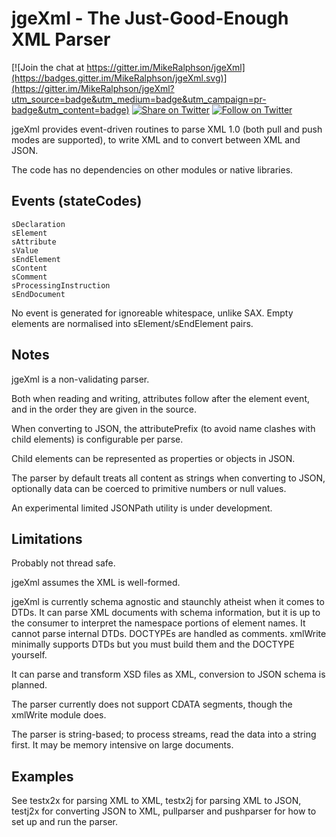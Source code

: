 # jgeXml - The Just-Good-Enough XML Parser

[![Join the chat at https://gitter.im/MikeRalphson/jgeXml](https://badges.gitter.im/MikeRalphson/jgeXml.svg)](https://gitter.im/MikeRalphson/jgeXml?utm_source=badge&utm_medium=badge&utm_campaign=pr-badge&utm_content=badge)
[![Share on Twitter][twitter-image]][twitter-link]
[![Follow on Twitter][twitterFollow-image]][twitterFollow-link]

jgeXml provides event-driven routines to parse XML 1.0 (both pull and push modes are supported), to write XML and to convert between XML and JSON.

The code has no dependencies on other modules or native libraries.

## Events (stateCodes)

```
sDeclaration
sElement
sAttribute
sValue
sEndElement
sContent
sComment
sProcessingInstruction
sEndDocument
```

No event is generated for ignoreable whitespace, unlike SAX. Empty elements are normalised into sElement/sEndElement pairs.

## Notes

jgeXml is a non-validating parser.

Both when reading and writing, attributes follow after the element event, and in the order they are given in the source.

When converting to JSON, the attributePrefix (to avoid name clashes with child elements) is configurable per parse.

Child elements can be represented as properties or objects in JSON.

The parser by default treats all content as strings when converting to JSON, optionally data can be coerced
to primitive numbers or null values.

An experimental limited JSONPath utility is under development.

## Limitations

Probably not thread safe.

jgeXml assumes the XML is well-formed.

jgeXml is currently schema agnostic and staunchly atheist when it comes to DTDs. It can parse XML documents with schema information, but it is up to the
consumer to interpret the namespace portions of element names. It cannot parse internal DTDs. DOCTYPEs are handled as comments.
xmlWrite minimally supports DTDs but you must build them and the DOCTYPE yourself.

It can parse and transform XSD files as XML, conversion to JSON schema is planned.

The parser currently does not support CDATA segments, though the xmlWrite module does.

The parser is string-based; to process streams, read the data into a string first. It may be memory intensive on large documents.

## Examples

See testx2x for parsing XML to XML, testx2j for parsing XML to JSON, testj2x for converting JSON to XML,
pullparser and pushparser for how to set up and run the parser.

[twitter-image]: https://img.shields.io/twitter/url/http/PermittedSoc.svg?style=social
[twitter-link]: https://twitter.com/share?source=tweetbutton&text=jgeXml%20parser&url=https%3A%2F%2Fgithub.com%2FMikeRalphson%2FjgeXml
[twitterFollow-image]: https://img.shields.io/twitter/follow/PermittedSoc.svg?style=social
[twitterFollow-link]: https://twitter.com/intent/follow?screen_name=PermittedSoc